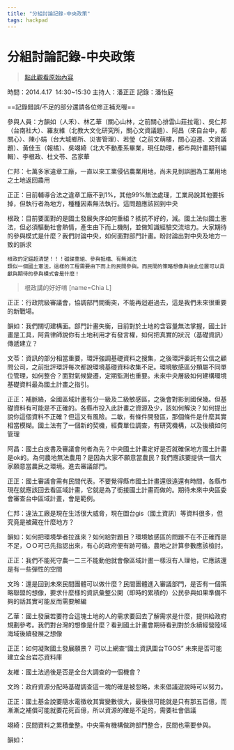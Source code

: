 ```yaml
---
title: "分組討論記錄-中央政策"
tags: hackpad
---
```


# 分組討論記錄-中央政策

> [點此觀看原始內容](https://g0v.hackpad.tw/DaWI1X9jvNg)

時間：2014.4.17  14:30~15:30
主持人：潘正正
記錄：潘怡庭

==記錄錯誤/不足的部分還請各位修正補充喔==

參與人員：方韻如（人禾）、林乙華（關心山林，之前關心排雲山莊拉電）、吳仁邦（台南社大）、羅友維（北教大文化研究所，關心文資議題）、阿昌（來自台中，都關心）、陳小娟（台大城鄉所、災害管理）、若瑩（之前文萌樓，關心迫遷、文資議題）、黃佳玉（報橘）、吳翊綺（北大不動產系畢業，現任助理，都市與計畫期刊編輯）、李根政、杜文苓、呂家華

仁邦：七萬多家違章工廠，一直以來工業侵佔農業用地，尚未見到誤圈為工業用地之土地返回農用

正正：目前輔導合法之違章工廠不到1%，其他99%無法處理，工業局說其他要拆掉，但執行者為地方，種種因素無法執行。這問題應該回到中央

根政：目前要面對的是國土發展失序如何重組？抵抗不好的，減。國土法似國土憲法，但必須驅動社會熱情，產生由下而上機制，並做知識經驗交流培力。大家期待的參與模式是什麼？我們討論中央，如何面對部門計畫。盼討論出對中央及地方一致的訴求

```
根政的定錨超清楚！！！磁碟重組、參與抵檔、有無減法
類似一個國土憲法，這樣的工程需要由下而上的民間參與。而民間的策略想像與彼此位置可以貢獻與期待的參與模式會是什麼！

```
> 根政講的好好唷
> [name=Chia L]


正正：行政院級審議會，協調部門間衝突，不能再迴避過去，這是我們未來很重要的新戰場。

韻如：我們關切建構面。部門計畫失衡，目前對於土地的含容量無法掌握，國土計畫是工具，阿貴律師說你有土地利用才有發言權，如何把真實的狀況（基礎資訊）傳遞建立？

文苓：資訊的部分相當重要，環評強調基礎資料之搜集，之後環評委託有公信之顧問公司，之前批評環評每次都說環境基礎資料收集不足。環境敏感區分類屬不同單位管理，如何整合？面對氣候變遷，定期監測也重要。未來中央層級如何建構環境基礎資料最為國土計畫之指引。

正正：補脈絡，全國區域計畫有分一級及二級敏感區，之後會對影到國保幾。但基礎資料有可能是不正確的。各縣市投入此計畫之資源及少，該如何解決？如何提出說你這個資料不正確？但這又有風險。二敏，有條件開發區，那個條件是什麼其實相當模糊。國土法有了一個新的契機，經費單位調查，有研究機構，以及後續如何管理

阿昌：國土白皮書及審議會何者為先？中央國土計畫定好是否就確保地方國土計畫是ok的。為何農地無法農用？是因為大家不願意當農民？我們應該要提供一個大家願意當農民之環境。進去審議部門。

正正：國土審議會需有民間代表。不要覺得縣市國土計畫還很遠還有時間，各縣市現在就應該回去看區域計畫，它就是為了銜接國土計畫而做的。期待未來中央區委會審查台中區域計畫，會是範例。

仁邦：違法工廠是現在生活很大威脅，現在圖台gis（國土資訊）等資料很多，但究竟是被藏在什麼地方？

韻如：如何把環境學者拉進來？如何給對題目？環境敏感區的問題不在不正確而是不足，ＯＯ可已先指認出來，有心的政府便有跡可循。農地之計算參數應該檢討。

正正：我們不能死守農一二三不能動他就會像區域計畫一樣沒有人理他，它應該還是有一些彈性的空間

文玲：還是回到未來民間團體可以做什麼？民間團體進入審議部門，是否有一個策略聯盟的想像，要求什麼樣的資訊彙整公開（即時的累積的）公民參與如果準備不夠的話其實可能反而需要解編

乙華：國土發展若要符合這塊土地的人的需求要回去了解需求是什麼，提供給政府規劃參考。我們對台灣的想像是什麼？看到國土計畫會期待看到對於永續經營陸域海域後續發展之想像

正正：如何凝聚國土發展願景？
可以上網查“國土資訊圖台TGOS”
未來是否可能建立全台岩芯資料庫

友維：國土法過後是否是全台大調查的一個機會？

文玲：政府資源分配時基礎調查這一塊的確是被忽略，未來倡議遊說時可以努力。

正正：國土基金說要隨水電徵收其實變數很大，最後很可能就是只有那五百億，而漸漸之補償可能就要花死百億，所以資源的確是不足的，需要社會倡議

翊綺：民間資料之累積彙整。中央需有機構做跨部門整合，民間也需要參與。

韻如：









